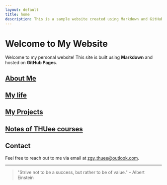 ```yaml
---
layout: default
title: home
description: This is a sample website created using Markdown and GitHub Pages.
---
```


# Welcome to My Website

Welcome to my personal website! This site is built using **Markdown** and hosted on **GitHub Pages**.

## [About Me](about.md)

## [My life](love.md)

## [My Projects](projects.md)

## [Notes of THUee courses](course_notes.md)

## Contact

Feel free to reach out to me via email at [zgy_thuee@outlook.com](mailto:zgy_thuee@outlook.com).

---

> "Strive not to be a success, but rather to be of value." – Albert Einstein
